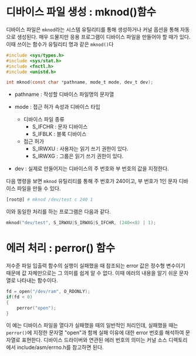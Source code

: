 # 디바이스 파일 생성 : mknod()함수

디바이스 파일은 `mknod`라는 시스템 유틸리티를 통해 생성하거나 커널 옵션을 통해 자동으로 생성된다. 매우 드물지만 응용 프로그램이 디바이스 파일을 만들어야 할 때가 있다. 이때 쓰이는 함수가 유틸리티 명과 같은 `mknod()`다
```c
#include <sys/types.h>
#include <sys/stat.h>
#include <fnctl.h>
#include <unistd.h>

int mknod(const char *pathname, mode_t mode, dev_t dev);
```
- pathname : 작성할 디바이스 파일명의 문자열
- mode : 접근 허가 속성과 디바이스 타입
    -   디바이스 파일 종류
        - S_IFCHR : 문자 디바이스
        - S_IFBLK : 블록 디바이스
    - 접근 허가
        - S_IRWXU : 사용자는 읽기 쓰기 권한이 있다.
        - S_IRWXG : 그룹은 읽기 쓰기 권한이 있다.

- dev : 실제로 만들어지는 디바이스의 주 번호와 부 번호의 값을 지정한다.

다음 명령을 보면 `mknod` 유틸리티를 통해 주 번호가 240이고, 부 번호가 1인 문자 디바이스 파일을 만들 수 있다.
```bash
[root@] # mknod /dev/test c 240 1
```
이와 동일한 처리를 하는 프로그램은 다음과 같다.
```c
mknod("dev/test", S_IRWXU|S_IRWXG|S_IFCHR, (240<<8) | 1);
```

# 에러 처리 : perror() 함수
저수준 파일 입출력 함수의 실행이 실패했을 때 참조되는 error 값은 정수형 변수이기 때문에 값 자체만으로는 그 의미를 쉽게 알 수 없다. 이때 에러의 내용을 알기 쉬운 문자열로 나타내는 함수이다.
```c
fd = open("/dev/ram", O_RDONLY);
if(fd < 0)
{
    perror("open");
}
```
이 예는 디바이스 파일을 열다가 실패했을 때의 일반적인 처리인데, 실패했을 때는 `perror()`에 지정한 문자열 "open"과 함께 실패 이유에 대한 error 번호를 해석하여 문자열로 표현한다. 디바이스 드라이버와 연관된 에러 번호의 의미는 커널 소스 디렉토리에서 include/asm/errno.h를 참고하면 된다.
